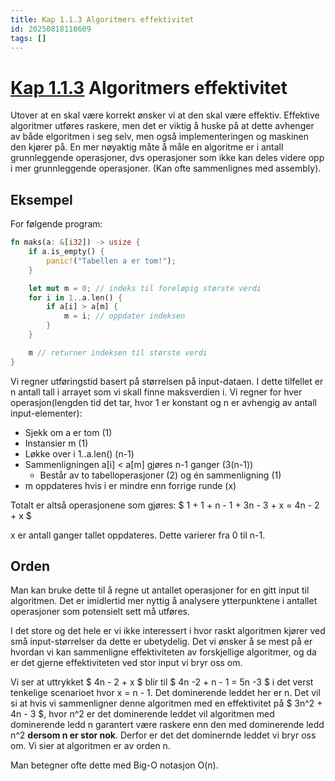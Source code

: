 ```yaml
---
title: Kap 1.1.3 Algoritmers effektivitet
id: 20250818110609
tags: []
---
```


# [Kap 1.1.3]([[20250818102829]]) Algoritmers effektivitet
Utover at en skal være korrekt ønsker vi at den skal være effektiv. Effektive algoritmer utføres raskere, men det er viktig å huske på at dette avhenger av både elgoritmen i seg selv, men også implementeringen og maskinen den kjører på. En mer nøyaktig måte å måle en algoritme er i antall grunnleggende operasjoner, dvs operasjoner som ikke kan deles videre opp i mer grunnleggende operasjoner. (Kan ofte sammenlignes med assembly).

## Eksempel

For følgende program:
```rust
fn maks(a: &[i32]) -> usize {
    if a.is_empty() {
        panic!("Tabellen a er tom!");
    }

    let mut m = 0; // indeks til foreløpig største verdi
    for i in 1..a.len() {
        if a[i] > a[m] {
            m = i; // oppdater indeksen
        }
    }

    m // returner indeksen til største verdi
}
```

Vi regner utføringstid basert på størrelsen på input-dataen. I dette tilfellet er n antall tall i arrayet som vi skall finne maksverdien i.
Vi regner for hver operasjon(lengden tid det tar, hvor 1 er konstant og n er avhengig av antall input-elementer):
- Sjekk om a er tom (1)
- Instansier m (1)
- Løkke over i 1..a.len() (n-1)
- Sammenligningen a[i] < a[m] gjøres n-1 ganger (3(n-1))
    - Består av to tabelloperasjoner (2) og én sammenligning (1)
- m oppdateres hvis i er mindre enn forrige runde (x)

Totalt er altså operasjonene som gjøres: $ 1 + 1 + n - 1 + 3n - 3 + x = 4n - 2 + x $

x er antall ganger tallet oppdateres. Dette varierer fra 0 til n-1.

## Orden

Man kan bruke dette til å regne ut antallet operasjoner for en gitt input til algoritmen. Det er imidlertid mer nyttig å analysere ytterpunktene i antallet operasjoner som potensielt sett må utføres.

I det store og det hele er vi ikke interessert i hvor raskt algoritmen kjører ved små input-størrelser da dette er ubetydelig. Det vi ønsker å se mest på er hvordan vi kan sammenligne effektiviteten av forskjellige algoritmer, og da er det gjerne effektiviteten ved stor input vi bryr oss om.

Vi ser at uttrykket $ 4n - 2 + x $ blir til $ 4n -2 + n - 1 = 5n -3 $ i det verst tenkelige scenarioet hvor x = n - 1.
Det dominerende leddet her er n. Det vil si at hvis vi sammenligner denne algoritmen med en effektivitet på $ 3n^2 + 4n - 3 $, hvor n^2 er det dominerende leddet vil algoritmen med dominerende ledd n garantert være raskere enn den med dominerende ledd n^2 **dersom n er stor nok**. Derfor er det det dominernde leddet vi bryr oss om. Vi sier at algoritmen er av orden n.

Man betegner ofte dette med Big-O notasjon O(n).